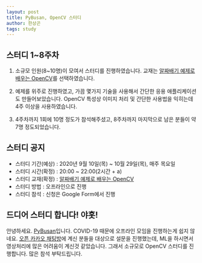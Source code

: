 ```yaml
---
layout: post
title: PyBusan, OpenCV 스터디
author: 한상곤
tags: study
---
```


## 스터디 1~8주차

1. 소규모 인원(8~10명)이 모여서 스터디를 진행하였습니다. 교재는 [알짜배기 예제로 배우는 OpenCV](https://www.aladin.co.kr/shop/wproduct.aspx?ItemId=238307075)를 선택하였습니다.

2. 예제를 위주로 진행하였고, 가끔 몇가지 기술을 사용해서 간단한 응용 애플리케이션도 만들어보았습니다. OpenCV 특성상 이미지 처리 및 간단한 사용법을 익히는데 4주 이상을 사용하였습니다.

3. 4주차까지 1회에 10명 정도가 참석해주셨고, 8주차까지 마지막으로 남은 분들이 약 7명 정도되었습니다.

## 스터디 공지

- 스터디 기간(예상) : 2020년 9월 10일(목) ~ 10월 29일(목), 매주 목요일
- 스터디 시간(확정) : 20:00 ~ 22:00(2시간 + a)
- 스터디 교재(확정) : [알짜배기 예제로 배우는 OpenCV](https://www.aladin.co.kr/shop/wproduct.aspx?ItemId=238307075)
- 스터디 방법 : 오프라인으로 진행
- 스터디 참석 : 신청은 Google Form에서 진행

## 드디어 스터디 합니다! 야홋!

안녕하세요. [PyBusan](mailto:pybusan@gmail.com)입니다. COVID-19 때문에 오프라인 모임을 진행하는게 쉽지 않네요. [오픈 카카오 채팅방](https://open.kakao.com/o/g6JQlVdb)에 계신 분들을 대상으로 설문을 진행했는데, ML을 하시면서 영상처리에 많은 어려움이 계신것 같았습니다. 그래서 소규모로 OpenCV 스터디를 진행합니다. 많은 참석 부탁드립니다.
